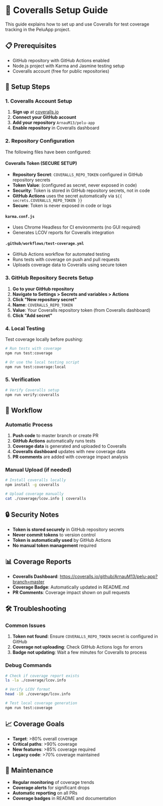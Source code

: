 # 🧪 Coveralls Setup Guide

This guide explains how to set up and use Coveralls for test coverage tracking in the PeluApp project.

## 📋 Prerequisites

- GitHub repository with GitHub Actions enabled
- Node.js project with Karma and Jasmine testing setup
- Coveralls account (free for public repositories)

## 🔧 Setup Steps

### 1. Coveralls Account Setup

1. **Sign up** at [coveralls.io](https://coveralls.io)
2. **Connect your GitHub account**
3. **Add your repository** `ArnauM13/pelu-app`
4. **Enable repository** in Coveralls dashboard

### 2. Repository Configuration

The following files have been configured:

#### **Coveralls Token (SECURE SETUP)**
- **Repository Secret**: `COVERALLS_REPO_TOKEN` configured in GitHub repository secrets
- **Token Value**: (configured as secret, never exposed in code)
- **Security**: Token is stored in GitHub repository secrets, not in code
- **GitHub Actions** uses the secret automatically via `${{ secrets.COVERALLS_REPO_TOKEN }}`
- **Secure**: Token is never exposed in code or logs

#### `karma.conf.js`
- Uses Chrome Headless for CI environments (no GUI required)
- Generates LCOV reports for Coveralls integration

#### `.github/workflows/test-coverage.yml`
- GitHub Actions workflow for automated testing
- Runs tests with coverage on push and pull requests
- Uploads coverage data to Coveralls using secure token

### 3. GitHub Repository Secrets Setup

1. **Go to your GitHub repository**
2. **Navigate to Settings > Secrets and variables > Actions**
3. **Click "New repository secret"**
4. **Name**: `COVERALLS_REPO_TOKEN`
5. **Value**: Your Coveralls repository token (from Coveralls dashboard)
6. **Click "Add secret"**

### 4. Local Testing

Test coverage locally before pushing:

```bash
# Run tests with coverage
npm run test:coverage

# Or use the local testing script
npm run test:coverage:local
```

### 5. Verification

```bash
# Verify Coveralls setup
npm run verify:coveralls
```

## 🚀 Workflow

### Automatic Process

1. **Push code** to master branch or create PR
2. **GitHub Actions** automatically runs tests
3. **Coverage data** is generated and uploaded to Coveralls
4. **Coveralls dashboard** updates with new coverage data
5. **PR comments** are added with coverage impact analysis

### Manual Upload (if needed)

```bash
# Install coveralls locally
npm install -g coveralls

# Upload coverage manually
cat ./coverage/lcov.info | coveralls
```

## 🔒 Security Notes

- **Token is stored securely** in GitHub repository secrets
- **Never commit tokens** to version control
- **Token is automatically used** by GitHub Actions
- **No manual token management** required

## 📊 Coverage Reports

- **Coveralls Dashboard**: https://coveralls.io/github/ArnauM13/pelu-app?branch=master
- **Coverage Badge**: Automatically updated in README.md
- **PR Comments**: Coverage impact shown on pull requests

## 🛠️ Troubleshooting

### Common Issues

1. **Token not found**: Ensure `COVERALLS_REPO_TOKEN` secret is configured in GitHub
2. **Coverage not uploading**: Check GitHub Actions logs for errors
3. **Badge not updating**: Wait a few minutes for Coveralls to process

### Debug Commands

```bash
# Check if coverage report exists
ls -la ./coverage/lcov.info

# Verify LCOV format
head -10 ./coverage/lcov.info

# Test local coverage generation
npm run test:coverage
```

## 📈 Coverage Goals

- **Target**: >80% overall coverage
- **Critical paths**: >90% coverage
- **New features**: >85% coverage required
- **Legacy code**: >70% coverage maintained

## 🔄 Maintenance

- **Regular monitoring** of coverage trends
- **Coverage alerts** for significant drops
- **Automatic reporting** on all PRs
- **Coverage badges** in README and documentation
